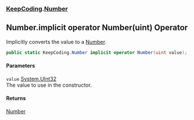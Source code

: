 ### [KeepCoding](KeepCoding.md 'KeepCoding').[Number](KeepCoding_Number.md 'KeepCoding.Number')
## Number.implicit operator Number(uint) Operator
Implicitly converts the value to a [Number](KeepCoding_Number.md 'KeepCoding.Number').  
```csharp
public static KeepCoding.Number implicit operator Number(uint value);
```
#### Parameters
<a name='KeepCoding_Number_op_ImplicitKeepCoding_Number(uint)_value'></a>
`value` [System.UInt32](https://docs.microsoft.com/en-us/dotnet/api/System.UInt32 'System.UInt32')  
The value to use in the constructor.
  
#### Returns
[Number](KeepCoding_Number.md 'KeepCoding.Number')  
